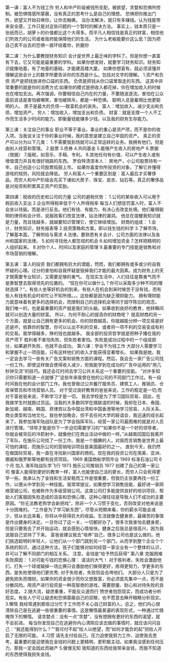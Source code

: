 第一课：富人不为钱工作 穷人和中产阶级被钱所支配，被欲望，贪婪和恐惧所控制。被恐惧情感所蒙蔽，没有真正的思考什么是自己的理想。 恐惧把你推出门外，欲望又开始召唤你，让你去触礁。 没办法解决，就只有多赚钱。认为钱能带来安全感，工作只是对这些问题的一个暂时的解决方法。 事实上，钱本质只是一张纸而已，胡萝卜的价值都比这个大得多。而平凡人相信钱是真正的财富，相信他们所效力的公司或者政府能保障他们的生活。 为什么老板能要价这么低？因为把自己卖不出去的恐惧一直环绕着你，折磨你 

第二课：为什么要教授财务知识 会计是世界上最乏味的学科了。但是你想一直富有下去，它又可能是最重要的学科。 如果你想发财，就要学习财务知识。财务知识就像地基，有了地基的基础，才能建高楼大厦。 如果你想富有，就必须读懂并理解这些会计上的数字所要告诉你的东西是什么。包括对文字的理解。 1.资产和负债 资产是把钱放进你口袋的东西。 负债是把钱从你口袋里取走的东西。 这其中非常重要的就是你的消费方式:如果你的模式是把收入都花掉，你在增加收入的时候也在增加支出。再次强调，你要相信自己内在的力量，不要随波逐流。害怕在公众面前说话是害怕被嘲笑，害怕被排斥。都是一种恐惧。 聪明人总是雇佣比他更聪明的人。 房子是最大的负债──致富机会的丧失。 富人：增加收入，减少支出和负债，增加资产。 穷人：增加收入，增加支出和负债。 财富：就是支撑一个人不工作而生活多少时间的能力。即衡量钱能赚多少钱，以及我的财务生存能力。 

第三课：关注自己的事业 职业不等于事业。事业的重心是资产项，而不是你的收入项。当我说关注于你的事业时候，我的意思是建立自己牢固的资产。 真正的资产可以分为以下几类： 1.不需要我到场就可以正常运转的业务。我拥有他们，但是由别人经营和管理。 2.股票 3.债券 4.共同基金 5.能够产生收入的房地产 6.票据（借据） 7.版税，如音乐、手稿、专利。 8.其他任何有价值、可以产生收入或有增值潜力并且有很好销路的东西。 罗伯特清漆本人： 房地产，小公司股票持有一年，自己创造小公司股票捣鼓上市。 如果你喜爱你所投资的对象，了解它并懂得游戏的规则，风险就会降低。 穷人和富人一个重要区别是：富人最后才买奢侈品，而穷人和中产阶级会先买下诸如大房子、珠宝、皮衣、钻石等。真正的奢侈品是对投资和积累真正资产的奖励。

第四课：税收的历史和公司的力量 公司的避税优势： 1.公司的某些收入可以用于税前收入支出 2.企业所得税率低于个人所得税率 每当人们想惩罚富人时，富人不会坐以待毙。而是进行反击。他们有钱、有能力、有决心去改变处境。他们雇佣聪明的律师和会计师，说服政客们改变法律，钻法律的漏洞。 他总在提醒我知识就是力量，而且钱越多，就越要知识管理它，使它继续增加。 财商的组成： 1.会计，财务知识，财务报表等 2.投资策略和方案，即以钱生钱的科学 3.了解市场，了解基本面，了解供给与需求 4.法律。要熟悉有关会计、公司方面的法律以及各州和国家的法律。 5.如何寻找他人都忽视的机会 6.如何增加资金 7.怎样把精明的人组织起来。 8.对你个人、时间以及家庭的管理 9.最重要的专门技能是销售和对市场营销的理解。  

第五课：富人的投资 我们都拥有巨大的潜能，然而，我们都拥有或多或少的自我怀疑的心理。过分的害怕和自我怀疑是毁掉我们才能的最大因素。成为财务上的天才既需要专业知识，又需要足够的勇气。 在现实生活中，人们往往是靠勇气而不是靠智慧去取得领先的位置的。 “现在你可以做什么？你可以采取多少种不同的理财选择？”。有些人坐等好机会的到来，有些人在机会到来时候苦于没有钱，而有些人有钱有机会时却忙让不知所措。。。这些都是因为缺乏理财能力。 拥有理财能力就意味着有更多的选择机会，而限制自己的选择机会等同于固守陈旧的观念。 我们唯一的，也是最重要的资产就是我们的头脑。如果收到良好的教育，他转瞬间就可以创造大量的财富。 所以，为何不耐心的提高你的财商呢？ 提高财商的另一个方面，就是让自己拥有更多的机会。你的财商越高，你就越能分辨一项交易是好还是坏。依靠你的智慧，你可以认出不利的交易，或者将一项不利的交易变成有利的交易。我学得越多，挣的钱也就越多。 我全部的投资哲学就是把种子播在我的资产项下 胜利者不害怕失败，但失败者害怕。失败是成功过程中的一个组成部分，如果避开失败，也就不会成功。 第六课：学会不为钱工作 大部分人需要学习和掌握不止一项技能，只有这样他们的收入才能获得显著增长。 如果我是她，我一定会去学习一些有关广告文案和销售方面的课程。然后，我会去一家广告公司找一份工作。即使这样做会使得收入减少，但我能学到在成功的广告中运用的“用几秒钟交流”的技巧。我还会花时间去学习公共关系这一个重要的技能。 “对许多知识你只需要知道一点就够了”这些年来我曾在他的公司的不同部门工作过。有一段时间我在他的会计部门工作。我也曾做过公共餐厅服务员、建筑工人、推销员、仓库保管员和市场营销人员。 对于受过良好教育的爸爸来说，工作的稳定是一切;而对于富爸爸来说，不断学习才是一切。 我去学校是为了学习国际贸易，因此，在我做学生时就跑过货运。当我的大多数同学在搞联谊的时候，我却在日本、泰国、新加坡、越南、韩国、菲律宾以及中国台湾和中国香港等地学习贸易、人际关系、商业类型和当地文化。我也参加晚会，但不去任何大学的联谊会，我迅速的成长起来了。我参加海军陆战队是为了学会指挥军队，经营一家公司最困难的就是对人员进行管理。“领导才能是你下一步迫切需要学习的”“如果你不是一个好的领导者，你就会被背后的冷箭射中，就像他们在商业活动中做的一样。”从越南回国后我离开了军队，在施乐公司找了一份工作。我是一个腼腆的人，对我而言销售是世界上最可怕的课程，而施乐公司的营销培训项目是美国最好的之一。 直到今天，我仍然在做国际贸易，我一直在寻找新兴国家的商机。现在我的投资公司在南美、亚洲、挪威和俄罗斯等地都有投资项目。 1969 美国商船学院毕业 1969 标准石油公司 6个月 加入 海军陆战队学飞行 1973 施乐公司推销员 1977 创建了自己的第一家公司 像富人能得到更好的教育一样，富人也能使自己活的更长，而穷人只会死得更早一些。我承认为了金钱和生活安稳而工作是很重要，但我仍主张要再找一份工作，以便从中学到另一种技能。我常常提议，如果想学习销售技能，最好进一家网络营销公司，也被称作为多级营销公司。这类公司打多能提供良好的培训项目，帮助人们客服因失败造成的沮丧和恐惧心理，这种心理往往是导致人们不成功的主要原因。“你无法教老狗学会新把戏”，除非一个人习惯于变化，否则改变对他来说是十分困难的。 “工作是为了学习新东西”，尽管从短期来看，你的薪水可能会减少，但从长远来看，你将从中获得巨大的收益。生活就像去健身房，最痛苦的事情是作出健身的决定。一旦你过了这一关，一切都好办了。很多次我害怕去健身房，但是只要我去了并开始运动，就会感到心情愉快。健身之后我总是很高兴，因为我说服自己坚持了下来。 富爸爸建议我去“培养”自己，很多公司也是这么做的。他们挑选聪明的年轻人，让他们从一个部门跳到另一个部门，从而学到整个企业个个系统的知识，通过这种方法，孩子们能够对如何经营一家企业有一个整体的认识，并可以了解不同部门的相互关系。 注意，金钱是“给予然后获得” 第八章 克服困难 失败原因： 1.对可能亏钱的恐惧心理： 请活的大气！ 对于胜利者，失败会激励他们，打失一个球或输掉一场比赛只会激励他们做得更好，练得更努力，学更多的东西，是失败使得他们更优秀; 对于失败者，失败则会击垮他们。 大部分人只是为了避免损失而理财。如果你的资金很少而你又想致富，你必须首先集中一点，而不是分散风险。用资产进行投资是一种高智商的游戏，需要胆量、耐心和对待失败的良好态度。 2.随大流，疑虑重重，不能反众道而行 愤世者抱怨现实，而成功者分析现实。有些人宁可让疑虑和恐惧蒙蔽自己的双眼，也不愿意去睁开眼睛分析现实。 3.懒惰 我经常遇到那些过分忙于工作而不关心自己财富的人。总之，他们内心很清除自己是在逃避一些很重要的事情。这是懒惰最普遍的表现形式，一种通过忙碌掩饰下的懒惰。 请贪婪点：没有一点“贪婪”，没有想拥有更好的东西的渴望，就不会前进。 每当你发现自己在逃避你内心清除应该去做的事情时，就应该问问自己：“我还能得到什么？”“我可付不起”给人以绝望，而“如何才能负的起”则给人开启了无限的可能。 4.习惯 请先支付给自己。压力迫使我努力工作，迫使我去思考，最重要的是迫使我在金钱的问题上更精明，更积极主动。如果我没感到任何压力，那我一定会因此而破产 5.傲慢无知 我知道的东西给我带来金钱，而我不知道的东西使得我损失金钱。